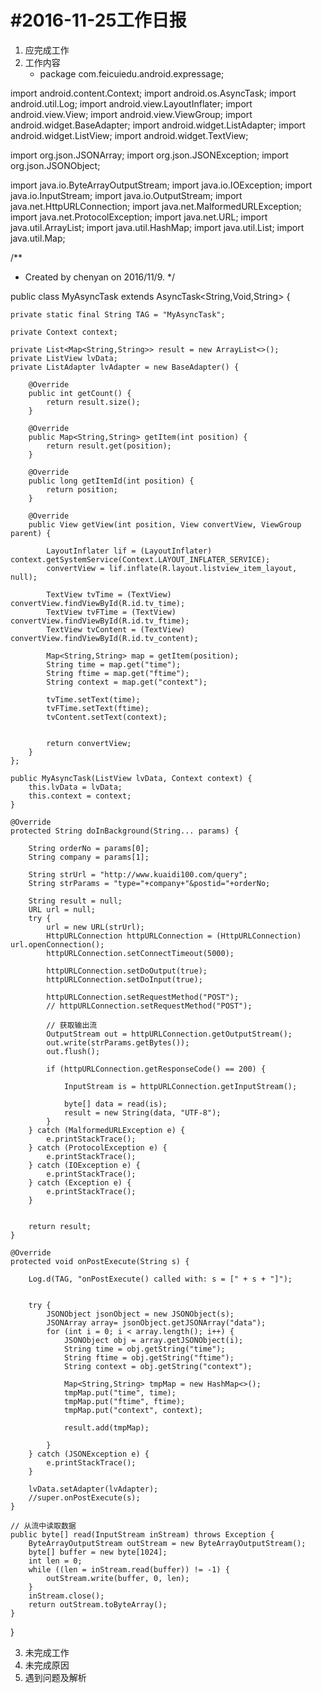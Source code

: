 #2016-11-25工作日报
==================
1. 应完成工作
2. 工作内容
      * package com.feicuiedu.android.expressage;

import android.content.Context;
import android.os.AsyncTask;
import android.util.Log;
import android.view.LayoutInflater;
import android.view.View;
import android.view.ViewGroup;
import android.widget.BaseAdapter;
import android.widget.ListAdapter;
import android.widget.ListView;
import android.widget.TextView;

import org.json.JSONArray;
import org.json.JSONException;
import org.json.JSONObject;

import java.io.ByteArrayOutputStream;
import java.io.IOException;
import java.io.InputStream;
import java.io.OutputStream;
import java.net.HttpURLConnection;
import java.net.MalformedURLException;
import java.net.ProtocolException;
import java.net.URL;
import java.util.ArrayList;
import java.util.HashMap;
import java.util.List;
import java.util.Map;

/**
 * Created by chenyan on 2016/11/9.
 */

public class MyAsyncTask extends AsyncTask<String,Void,String> {

    private static final String TAG = "MyAsyncTask";

    private Context context;

    private List<Map<String,String>> result = new ArrayList<>();
    private ListView lvData;
    private ListAdapter lvAdapter = new BaseAdapter() {

        @Override
        public int getCount() {
            return result.size();
        }

        @Override
        public Map<String,String> getItem(int position) {
            return result.get(position);
        }

        @Override
        public long getItemId(int position) {
            return position;
        }

        @Override
        public View getView(int position, View convertView, ViewGroup parent) {

            LayoutInflater lif = (LayoutInflater) context.getSystemService(Context.LAYOUT_INFLATER_SERVICE);
            convertView = lif.inflate(R.layout.listview_item_layout, null);

            TextView tvTime = (TextView) convertView.findViewById(R.id.tv_time);
            TextView tvFTime = (TextView) convertView.findViewById(R.id.tv_ftime);
            TextView tvContent = (TextView) convertView.findViewById(R.id.tv_content);

            Map<String,String> map = getItem(position);
            String time = map.get("time");
            String ftime = map.get("ftime");
            String context = map.get("context");

            tvTime.setText(time);
            tvFTime.setText(ftime);
            tvContent.setText(context);


            return convertView;
        }
    };

    public MyAsyncTask(ListView lvData, Context context) {
        this.lvData = lvData;
        this.context = context;
    }

    @Override
    protected String doInBackground(String... params) {

        String orderNo = params[0];
        String company = params[1];

        String strUrl = "http://www.kuaidi100.com/query";
        String strParams = "type="+company+"&postid="+orderNo;

        String result = null;
        URL url = null;
        try {
            url = new URL(strUrl);
            HttpURLConnection httpURLConnection = (HttpURLConnection) url.openConnection();
            httpURLConnection.setConnectTimeout(5000);

            httpURLConnection.setDoOutput(true);
            httpURLConnection.setDoInput(true);

            httpURLConnection.setRequestMethod("POST");
            // httpURLConnection.setRequestMethod("POST");

            // 获取输出流
            OutputStream out = httpURLConnection.getOutputStream();
            out.write(strParams.getBytes());
            out.flush();

            if (httpURLConnection.getResponseCode() == 200) {

                InputStream is = httpURLConnection.getInputStream();

                byte[] data = read(is);
                result = new String(data, "UTF-8");
            }
        } catch (MalformedURLException e) {
            e.printStackTrace();
        } catch (ProtocolException e) {
            e.printStackTrace();
        } catch (IOException e) {
            e.printStackTrace();
        } catch (Exception e) {
            e.printStackTrace();
        }


        return result;
    }

    @Override
    protected void onPostExecute(String s) {

        Log.d(TAG, "onPostExecute() called with: s = [" + s + "]");


        try {
            JSONObject jsonObject = new JSONObject(s);
            JSONArray array= jsonObject.getJSONArray("data");
            for (int i = 0; i < array.length(); i++) {
                JSONObject obj = array.getJSONObject(i);
                String time = obj.getString("time");
                String ftime = obj.getString("ftime");
                String context = obj.getString("context");

                Map<String,String> tmpMap = new HashMap<>();
                tmpMap.put("time", time);
                tmpMap.put("ftime", ftime);
                tmpMap.put("context", context);

                result.add(tmpMap);

            }
        } catch (JSONException e) {
            e.printStackTrace();
        }

        lvData.setAdapter(lvAdapter);
        //super.onPostExecute(s);
    }

    // 从流中读取数据
    public byte[] read(InputStream inStream) throws Exception {
        ByteArrayOutputStream outStream = new ByteArrayOutputStream();
        byte[] buffer = new byte[1024];
        int len = 0;
        while ((len = inStream.read(buffer)) != -1) {
            outStream.write(buffer, 0, len);
        }
        inStream.close();
        return outStream.toByteArray();
    }
}

3. 未完成工作
4. 未完成原因
5. 遇到问题及解析

